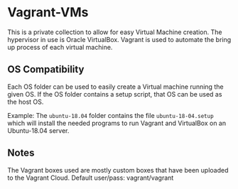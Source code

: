 # Vagrant-VMs

This is a private collection to allow for easy Virtual Machine creation. 
The hypervisor in use is Oracle VirtualBox.
Vagrant is used to automate the bring up process of each virtual machine.

## OS Compatibility

Each OS folder can be used to easily create a Virtual machine running the given OS.
If the OS folder contains a setup script, that OS can be used as the host OS.

Example: The `ubuntu-18.04` folder contains the file `ubuntu-18-04.setup`
which will install the needed programs to run Vagrant and VirtualBox on an
Ubuntu-18.04 server.

## Notes

The Vagrant boxes used are mostly custom boxes that have been uploaded to the Vagrant Cloud.
Default user/pass: vagrant/vagrant
